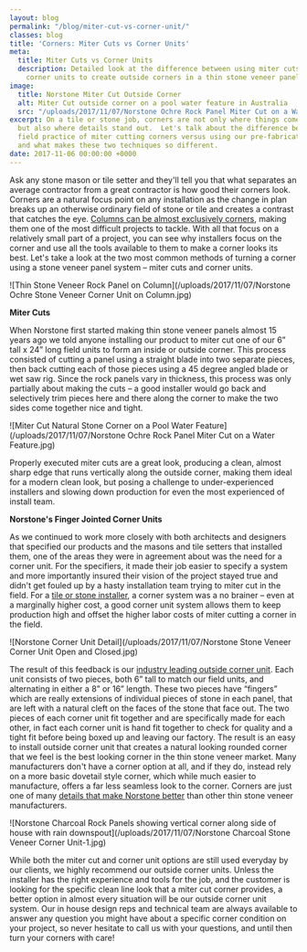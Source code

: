 ```yaml
---
layout: blog
permalink: "/blog/miter-cut-vs-corner-unit/"
classes: blog
title: 'Corners: Miter Cuts vs Corner Units'
meta:
  title: Miter Cuts vs Corner Units
  description: Detailed look at the difference between using miter cuts and manufactured
    corner units to create outside corners in a thin stone veneer panel system.
image:
  title: Norstone Miter Cut Outside Corner
  alt: Miter Cut outside corner on a pool water feature in Australia
  src: "/uploads/2017/11/07/Norstone Ochre Rock Panel Miter Cut on a Water Feature.jpg"
excerpt: On a tile or stone job, corners are not only where things come together,
  but also where details stand out.  Let's talk about the difference between the common
  field practice of miter cutting corners versus using our pre-fabricated corner units
  and what makes these two techniques so different.
date: 2017-11-06 00:00:00 +0000
---
```

Ask any stone mason or tile setter and they'll tell you that what separates an average contractor from a great contractor is how good their corners look.  Corners are a natural focus point on any installation as the change in plan breaks up an otherwise ordinary field of stone or tile and creates a contrast that catches the eye.  [Columns can be almost exclusively corners](https://www.norstoneusa.com/blog/stone-veneer-columns-norstone-classroom-series/), making them one of the most difficult projects to tackle. With all that focus on a relatively small part of a project, you can see why installers focus on the corner and use all the tools available to them to make a corner looks its best.  Let's take a look at the two most common methods of turning a corner using a stone veneer panel system – miter cuts and corner units.

![Thin Stone Veneer Rock Panel on Column](/uploads/2017/11/07/Norstone Ochre Stone Veneer Corner Unit on Column.jpg)

**Miter Cuts**

When Norstone first started making thin stone veneer panels almost 15 years ago we told anyone installing our product to miter cut one of our 6” tall x 24” long field units to form an inside or outside corner.  This process consisted of cutting a panel using a straight blade into two separate pieces, then back cutting each of those pieces using a 45 degree angled blade or wet saw rig.  Since the rock panels vary in thickness, this process was only partially about making the cuts – a good installer would go back and selectively trim pieces here and there along the corner to make the two sides come together nice and tight.

![Miter Cut Natural Stone Corner on a Pool Water Feature](/uploads/2017/11/07/Norstone Ochre Rock Panel Miter Cut on a Water Feature.jpg)

Properly executed miter cuts are a great look, producing a clean, almost sharp edge that runs vertically along the outside corner, making them ideal for a modern clean look, but posing a challenge to under-experienced installers and slowing down production for even the most experienced of install team.

**Norstone's Finger Jointed Corner Units**

As we continued to work more closely with both architects and designers that specified our products and the masons and tile setters that installed them, one of the areas they were in agreement about was the need for a corner unit.  For the specifiers, it made their job easier to specify a system and more importantly insured their vision of the project stayed true and didn't get fouled up by a hasty installation team trying to miter cut in the field.  For a [tile or stone installer](https://www.norstoneusa.com/blog/selecting-the-right-installer-for-your-next-tile-or-stone-project/), a corner system was a no brainer – even at a marginally higher cost, a good corner unit system allows them to keep production high and offset the higher labor costs of miter cutting a corner in the field.

![Norstone Corner Unit Detail](/uploads/2017/11/07/Norstone Stone Veneer Corner Unit Open and Closed.jpg)

The result of this feedback is our [industry leading outside corner unit](https://www.norstoneusa.com/blog/norstone-classroom-session-working-corners-1/).  Each unit consists of two pieces, both 6” tall to match our field units, and alternating in either a 8” or 16” length.  These two pieces have “fingers” which are really extensions of individual pieces of stone in each panel, that are left with a natural cleft on the faces of the stone that face out.  The two pieces of each corner unit fit together and are specifically made for each other, in fact each corner unit is hand fit together to check for quality and a tight fit before being boxed up and leaving our factory.  The result is an easy to install outside corner unit that creates a natural looking rounded corner that we feel is the best looking corner in the thin stone veneer market.  Many manufacturers don't have a corner option at all, and if they do, instead rely on a more basic dovetail style corner, which while much easier to manufacture, offers a far less seamless look to the corner.  Corners are just one of many [details that make Norstone better](https://www.norstoneusa.com/blog/what-makes-norstone-different-a-lot/) than other thin stone veneer manufacturers.

![Norstone Charcoal Rock Panels showing vertical corner along side of house with rain downspout](/uploads/2017/11/07/Norstone Charcoal Stone Veneer Corner Unit-1.jpg)

While both the miter cut and corner unit options are still used everyday by our clients, we highly recommend our outside corner units.  Unless the installer has the right experience and tools for the job, and the customer is looking for the specific clean line look that a miter cut corner provides, a better option in almost every situation will be our outside corner unit system.  Our in house design reps and technical team are always available to answer any question you might have about a specific corner condition on your project, so never hesitate to call us with your questions, and until then turn your corners with care!